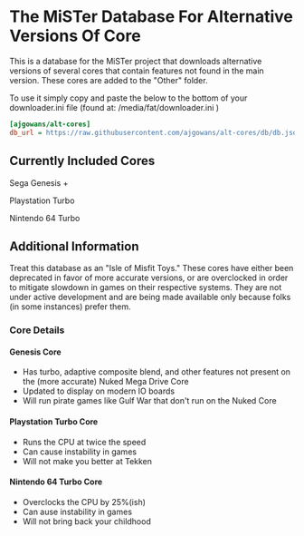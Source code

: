 # The MiSTer Database For Alternative Versions Of Core 

This is a database for the MiSTer project that downloads alternative versions of several cores that contain features not found in the main version.  These cores are added to the "Other" folder.

To use it simply copy and paste the below to the bottom of your downloader.ini file (found at: /media/fat/downloader.ini )

```ini
[ajgowans/alt-cores]
db_url = https://raw.githubusercontent.com/ajgowans/alt-cores/db/db.json.zip
```

 ## Currently Included Cores

 Sega Genesis +
 
 Playstation Turbo
 
 Nintendo 64 Turbo

  ## Additional Information
  
  Treat this database as an "Isle of Misfit Toys." These cores have either been deprecated in favor of more accurate versions, or are overclocked in order to mitigate slowdown in games on their respective systems. They are not under active development and are being made available only because folks (in some instances) prefer them.
  
  ### Core Details
  
 #### Genesis Core
 - Has turbo, adaptive composite blend, and other features not present on the (more accurate) Nuked Mega Drive Core
 - Updated to display on modern IO boards
 - Will run pirate games like Gulf War that don't run on the Nuked Core
 
 #### Playstation Turbo Core
 - Runs the CPU at twice the speed
 - Can cause instability in games
 - Will not make you better at Tekken
 
 #### Nintendo 64 Turbo Core
 - Overclocks the CPU by 25%(ish)
 - Can ause instability in games
 - Will not bring back your childhood
